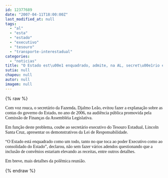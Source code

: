 ```yaml
---
id: 12377689
date: "2007-04-11T18:00:00Z"
last_modified_at: null
tags:
  - "al"
  - "esta"
  - "estado"
  - "executivo"
  - "tesouro"
  - "transporte-interestadual"
categories:
  - "noticias"
title: "O Estado est\u00e1 enquadrado, admite, na AL, secret\u00e1rio executivo do Tesouro Estadual"
sutia: null
chapeu: null
autor: null
imagem: null
---
```

{% raw %}
<p><P><FONT face=Verdana>Com voz rouca, o secretário da Fazenda, Djalmo Leão, evitou fazer a explanação sobre as contas do governo do Estado, no ano de 2006, na audiência pública promovida pela Comissão de Finanças da Assembléia Legislativa.</FONT></P></p>
<p><P><FONT face=Verdana>Em função deste problema, coube ao secretário executivo do Tesouro Estadual, Lincoln Santa Cruz, apresentar os demonstrativos da Lei de Responsabilidade.</FONT></P></p>
<p><P><FONT face=Verdana>“O Estado está enquadrado como um todo, tanto no que toca ao poder Executivo como ao consolidado do Estado”, declarou, não sem fazer vários adendos questionando que a inclusão de convênios estariam elevando as receitas, entre outros detalhes.</FONT></P></p>
<p><P><FONT face=Verdana>Em breve, mais detalhes da polêmica reunião.</FONT></P> </p>
{% endraw %}